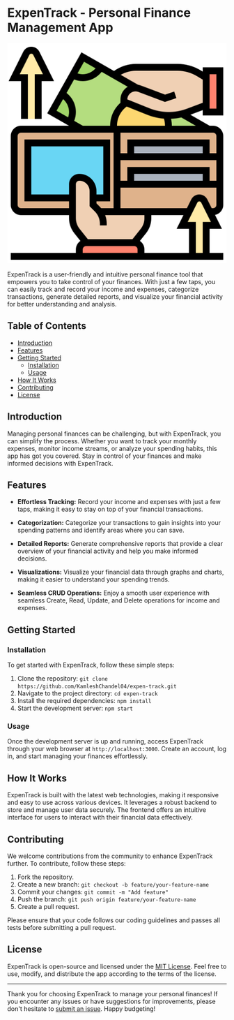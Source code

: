 # ExpenTrack - Personal Finance Management App

![ExpenTrack Logo](./client/public/expense.png)

ExpenTrack is a user-friendly and intuitive personal finance tool that empowers you to take control of your finances. With just a few taps, you can easily track and record your income and expenses, categorize transactions, generate detailed reports, and visualize your financial activity for better understanding and analysis.

## Table of Contents

- [Introduction](#introduction)
- [Features](#features)
- [Getting Started](#getting-started)
  - [Installation](#installation)
  - [Usage](#usage)
- [How It Works](#how-it-works)
- [Contributing](#contributing)
- [License](#license)

## Introduction

Managing personal finances can be challenging, but with ExpenTrack, you can simplify the process. Whether you want to track your monthly expenses, monitor income streams, or analyze your spending habits, this app has got you covered. Stay in control of your finances and make informed decisions with ExpenTrack.

## Features

- **Effortless Tracking:** Record your income and expenses with just a few taps, making it easy to stay on top of your financial transactions.

- **Categorization:** Categorize your transactions to gain insights into your spending patterns and identify areas where you can save.

- **Detailed Reports:** Generate comprehensive reports that provide a clear overview of your financial activity and help you make informed decisions.

- **Visualizations:** Visualize your financial data through graphs and charts, making it easier to understand your spending trends.

- **Seamless CRUD Operations:** Enjoy a smooth user experience with seamless Create, Read, Update, and Delete operations for income and expenses.

## Getting Started

### Installation

To get started with ExpenTrack, follow these simple steps:

1. Clone the repository: `git clone https://github.com/KamleshChandel04/expen-track.git`
2. Navigate to the project directory: `cd expen-track`
3. Install the required dependencies: `npm install`
4. Start the development server: `npm start`

### Usage

Once the development server is up and running, access ExpenTrack through your web browser at `http://localhost:3000`. Create an account, log in, and start managing your finances effortlessly.

## How It Works

ExpenTrack is built with the latest web technologies, making it responsive and easy to use across various devices. It leverages a robust backend to store and manage user data securely. The frontend offers an intuitive interface for users to interact with their financial data effectively.

## Contributing

We welcome contributions from the community to enhance ExpenTrack further. To contribute, follow these steps:

1. Fork the repository.
2. Create a new branch: `git checkout -b feature/your-feature-name`
3. Commit your changes: `git commit -m "Add feature"`
4. Push the branch: `git push origin feature/your-feature-name`
5. Create a pull request.

Please ensure that your code follows our coding guidelines and passes all tests before submitting a pull request.

## License

ExpenTrack is open-source and licensed under the [MIT License](/path/to/LICENSE). Feel free to use, modify, and distribute the app according to the terms of the license.

---

Thank you for choosing ExpenTrack to manage your personal finances! If you encounter any issues or have suggestions for improvements, please don't hesitate to [submit an issue](https://github.com/KamleshChandel04/expen-track/issues). Happy budgeting!
